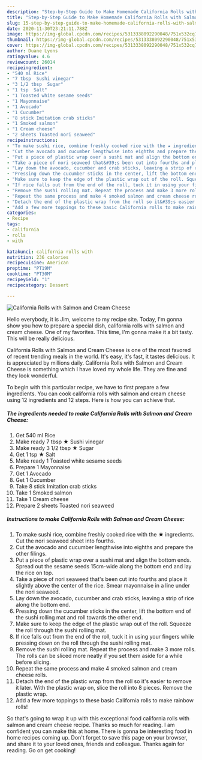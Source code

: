 ```yaml
---
description: "Step-by-Step Guide to Make Homemade California Rolls with Salmon and Cream Cheese"
title: "Step-by-Step Guide to Make Homemade California Rolls with Salmon and Cream Cheese"
slug: 15-step-by-step-guide-to-make-homemade-california-rolls-with-salmon-and-cream-cheese
date: 2020-11-30T23:21:11.788Z
image: https://img-global.cpcdn.com/recipes/5313338092290048/751x532cq70/california-rolls-with-salmon-and-cream-cheese-recipe-main-photo.jpg
thumbnail: https://img-global.cpcdn.com/recipes/5313338092290048/751x532cq70/california-rolls-with-salmon-and-cream-cheese-recipe-main-photo.jpg
cover: https://img-global.cpcdn.com/recipes/5313338092290048/751x532cq70/california-rolls-with-salmon-and-cream-cheese-recipe-main-photo.jpg
author: Duane Lyons
ratingvalue: 4.6
reviewcount: 26014
recipeingredient:
- "540 ml Rice"
- "7 tbsp  Sushi vinegar"
- "3 1/2 tbsp  Sugar"
- "1 tsp  Salt"
- "1 Toasted white sesame seeds"
- "1 Mayonnaise"
- "1 Avocado"
- "1 Cucumber"
- "8 stick Imitation crab sticks"
- "1 Smoked salmon"
- "1 Cream cheese"
- "2 sheets Toasted nori seaweed"
recipeinstructions:
- "To make sushi rice, combine freshly cooked rice with the ★ ingredients. Cut the nori seaweed sheet into fourths."
- "Cut the avocado and cucumber lengthwise into eighths and prepare the other filings."
- "Put a piece of plastic wrap over a sushi mat and align the bottom ends. Spread out the sesame seeds 15cm-wide along the bottom end and lay the rice on top."
- "Take a piece of nori seaweed that&#39;s been cut into fourths and place it slightly above the center of the rice. Smear mayonnaise in a line under the nori seaweed."
- "Lay down the avocado, cucumber and crab sticks, leaving a strip of rice along the bottom end."
- "Pressing down the cucumber sticks in the center, lift the bottom end of the sushi rolling mat and roll towards the other end."
- "Make sure to keep the edge of the plastic wrap out of the roll. Squeeze the roll through the sushi rolling mat."
- "If rice falls out from the end of the roll, tuck it in using your fingers while pressing down on the roll through the sushi rolling mat."
- "Remove the sushi rolling mat. Repeat the process and make 3 more rolls. The rolls can be sliced more neatly if you set them aside for a while before slicing."
- "Repeat the same process and make 4 smoked salmon and cream cheese rolls."
- "Detach the end of the plastic wrap from the roll so it&#39;s easier to remove it later. With the plastic wrap on, slice the roll into 8 pieces. Remove the plastic wrap."
- "Add a few more toppings to these basic California rolls to make rainbow rolls!"
categories:
- Recipe
tags:
- california
- rolls
- with

katakunci: california rolls with 
nutrition: 236 calories
recipecuisine: American
preptime: "PT19M"
cooktime: "PT30M"
recipeyield: "1"
recipecategory: Dessert

---
```



![California Rolls with Salmon and Cream Cheese](https://img-global.cpcdn.com/recipes/5313338092290048/751x532cq70/california-rolls-with-salmon-and-cream-cheese-recipe-main-photo.jpg)

Hello everybody, it is Jim, welcome to my recipe site. Today, I'm gonna show you how to prepare a special dish, california rolls with salmon and cream cheese. One of my favorites. This time, I'm gonna make it a bit tasty. This will be really delicious.

California Rolls with Salmon and Cream Cheese is one of the most favored of recent trending meals in the world. It's easy, it's fast, it tastes delicious. It is appreciated by millions daily. California Rolls with Salmon and Cream Cheese is something which I have loved my whole life. They are fine and they look wonderful.




To begin with this particular recipe, we have to first prepare a few ingredients. You can cook california rolls with salmon and cream cheese using 12 ingredients and 12 steps. Here is how you can achieve that.

<!--inarticleads1-->

##### The ingredients needed to make California Rolls with Salmon and Cream Cheese:

1. Get 540 ml Rice
1. Make ready 7 tbsp ★ Sushi vinegar
1. Make ready 3 1/2 tbsp ★ Sugar
1. Get 1 tsp ★ Salt
1. Make ready 1 Toasted white sesame seeds
1. Prepare 1 Mayonnaise
1. Get 1 Avocado
1. Get 1 Cucumber
1. Take 8 stick Imitation crab sticks
1. Take 1 Smoked salmon
1. Take 1 Cream cheese
1. Prepare 2 sheets Toasted nori seaweed




<!--inarticleads2-->

##### Instructions to make California Rolls with Salmon and Cream Cheese:

1. To make sushi rice, combine freshly cooked rice with the ★ ingredients. Cut the nori seaweed sheet into fourths.
1. Cut the avocado and cucumber lengthwise into eighths and prepare the other filings.
1. Put a piece of plastic wrap over a sushi mat and align the bottom ends. Spread out the sesame seeds 15cm-wide along the bottom end and lay the rice on top.
1. Take a piece of nori seaweed that&#39;s been cut into fourths and place it slightly above the center of the rice. Smear mayonnaise in a line under the nori seaweed.
1. Lay down the avocado, cucumber and crab sticks, leaving a strip of rice along the bottom end.
1. Pressing down the cucumber sticks in the center, lift the bottom end of the sushi rolling mat and roll towards the other end.
1. Make sure to keep the edge of the plastic wrap out of the roll. Squeeze the roll through the sushi rolling mat.
1. If rice falls out from the end of the roll, tuck it in using your fingers while pressing down on the roll through the sushi rolling mat.
1. Remove the sushi rolling mat. Repeat the process and make 3 more rolls. The rolls can be sliced more neatly if you set them aside for a while before slicing.
1. Repeat the same process and make 4 smoked salmon and cream cheese rolls.
1. Detach the end of the plastic wrap from the roll so it&#39;s easier to remove it later. With the plastic wrap on, slice the roll into 8 pieces. Remove the plastic wrap.
1. Add a few more toppings to these basic California rolls to make rainbow rolls!




So that's going to wrap it up with this exceptional food california rolls with salmon and cream cheese recipe. Thanks so much for reading. I am confident you can make this at home. There is gonna be interesting food in home recipes coming up. Don't forget to save this page on your browser, and share it to your loved ones, friends and colleague. Thanks again for reading. Go on get cooking!
